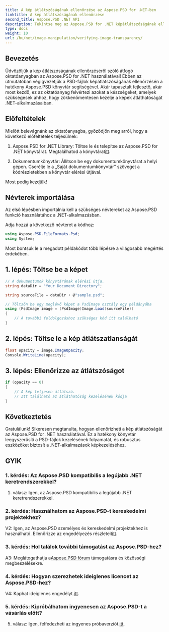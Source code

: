 ```yaml
---
title: A kép átlátszóságának ellenőrzése az Aspose.PSD for .NET-ben
linktitle: A kép átlátszóságának ellenőrzése
second_title: Aspose.PSD .NET API
description: Tekintse meg az Aspose.PSD for .NET képátlátszóságának ellenőrzéséről szóló, lépésről lépésre szóló útmutatót.
type: docs
weight: 10
url: /hu/net/image-manipulation/verifying-image-transparency/
---
```

## Bevezetés

Üdvözöljük a kép átlátszóságának ellenőrzéséről szóló átfogó oktatóanyagban az Aspose.PSD for .NET használatával! Ebben az útmutatóban végigvezetjük a PSD-fájlok képátlátszóságának ellenőrzésén a hatékony Aspose.PSD könyvtár segítségével. Akár tapasztalt fejlesztő, akár most kezdő, ez az oktatóanyag felvértezi azokat a készségeket, amelyek szükségesek ahhoz, hogy zökkenőmentesen kezelje a képek átláthatóságát .NET-alkalmazásaiban.

## Előfeltételek

Mielőtt belevágnánk az oktatóanyagba, győződjön meg arról, hogy a következő előfeltételek teljesülnek:

1.  Aspose.PSD for .NET Library: Töltse le és telepítse az Aspose.PSD for .NET könyvtárat. Megtalálhatod a könyvtárat[itt](https://releases.aspose.com/psd/net/).

2. Dokumentumkönyvtár: Állítson be egy dokumentumkönyvtárat a helyi gépen. Cserélje le a „Saját dokumentumkönyvtár” szöveget a kódrészletekben a könyvtár elérési útjával.

Most pedig kezdjük!

## Névterek importálása

Az első lépésben importálnia kell a szükséges névtereket az Aspose.PSD funkció használatához a .NET-alkalmazásban.

Adja hozzá a következő névteret a kódhoz:

```csharp
using Aspose.PSD.FileFormats.Psd;
using System;
```

Most bontsuk le a megadott példakódot több lépésre a világosabb megértés érdekében.

## 1. lépés: Töltse be a képet

```csharp
// A dokumentumok könyvtárának elérési útja.
string dataDir = "Your Document Directory";

string sourceFile = dataDir + @"sample.psd";

// Töltsön be egy meglévő képet a PsdImage osztály egy példányába
using (PsdImage image = (PsdImage)Image.Load(sourceFile))
{
    // A további feldolgozáshoz szükséges kód itt található
}
```

## 2. lépés: Töltse le a kép átlátszatlanságát

```csharp
float opacity = image.ImageOpacity;
Console.WriteLine(opacity);
```

## 3. lépés: Ellenőrizze az átlátszóságot

```csharp
if (opacity == 0)
{
    // A kép teljesen átlátszó.
    // Itt található az átláthatóság kezelésének kódja
}
```

## Következtetés

Gratulálunk! Sikeresen megtanulta, hogyan ellenőrizheti a kép átlátszóságát az Aspose.PSD for .NET használatával. Ez a hatékony könyvtár leegyszerűsíti a PSD-fájlok kezelésének folyamatát, és robusztus eszközöket biztosít a .NET-alkalmazások képkezeléséhez.

## GYIK

### 1. kérdés: Az Aspose.PSD kompatibilis a legújabb .NET keretrendszerekkel?

1. válasz: Igen, az Aspose.PSD kompatibilis a legújabb .NET keretrendszerekkel.

### 2. kérdés: Használhatom az Aspose.PSD-t kereskedelmi projektekhez?

 V2: Igen, az Aspose.PSD személyes és kereskedelmi projektekhez is használható. Ellenőrizze az engedélyezés részleteit[itt](https://purchase.aspose.com/buy).

### 3. kérdés: Hol találok további támogatást az Aspose.PSD-hez?

 A3: Meglátogathatja a[Aspose.PSD fórum](https://forum.aspose.com/c/psd/34) támogatásra és közösségi megbeszélésekre.

### 4. kérdés: Hogyan szerezhetek ideiglenes licencet az Aspose.PSD-hez?

 V4: Kaphat ideiglenes engedélyt.[itt](https://purchase.aspose.com/temporary-license/).

### 5. kérdés: Kipróbálhatom ingyenesen az Aspose.PSD-t a vásárlás előtt?

5. válasz: Igen, felfedezheti az ingyenes próbaverziót.[itt](https://releases.aspose.com/).